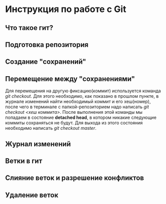 # Инструкция по работе с Git

## Что такое гит?

## Подготовка репозитория

## Создание "сохранений"

## Перемещение между "сохранениями"

Для перемещения на другую фиксацию(коммит) используется команда *git checkout*. Для этого необходимо, как показано в прошлом пункте, в журнале изменений найти необходимый коммит и его хеш(номер), после чего в терминале с папкой-репозиторием надо написать *git checkout <хеш коммита>*. После выполнения этой команды мы попадаем в состояние **detached head**, в котором никакие следующие коммиты сохраняться не будут. Для выхода из этого состояния необходимо написать *git checkout master*.

## Журнал изменений

## Ветки в гит

## Слияние веток и разрешение конфликтов

## Удаление веток